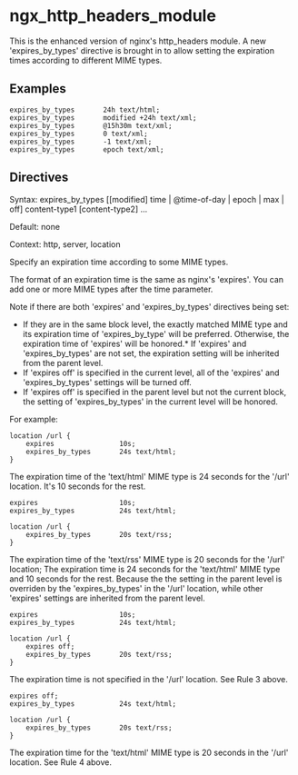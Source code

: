 # ngx_http_headers_module

This is the enhanced version of nginx's http_headers module. A new 'expires_by_types' directive is brought in to allow setting the expiration times according to different MIME types.

## Examples

```
expires_by_types       24h text/html;
expires_by_types       modified +24h text/xml;
expires_by_types       @15h30m text/xml;
expires_by_types       0 text/xml;
expires_by_types       -1 text/xml;
expires_by_types       epoch text/xml;
```

## Directives

Syntax: expires_by_types [[modified] time | @time-of-day | epoch | max | off] content-type1 [content-type2] ...

Default: none

Context: http, server, location

Specify an expiration time according to some MIME types.<p/>
The format of an expiration time is the same as nginx's 'expires'. You can add one or more MIME types after the time parameter. 

Note if there are both 'expires' and 'expires_by_types' directives being set:

*   If they are in the same block level, the exactly matched MIME type and its expiration time of 'expires_by_type' will be preferred. Otherwise, the expiration time of 'expires' will be honored.*   If 'expires' and 'expires_by_types' are not set, the expiration setting will be inherited from the parent level.
*   If 'expires off' is specified in the current level, all of the 'expires' and 'expires_by_types' settings will be turned off.
*   If 'expires off' is specified in the parent level but not the current block, the setting of 'expires_by_types' in the current level will be honored.

For example:

```
location /url {
    expires                10s;
    expires_by_types       24s text/html;
}
```

The expiration time of the 'text/html' MIME type is 24 seconds for the '/url' location. It's 10 seconds for the rest.

```
expires                    10s;
expires_by_types           24s text/html;

location /url {
    expires_by_types       20s text/rss;
}
```

The expiration time of the 'text/rss' MIME type is 20 seconds for the '/url' location; The expiration time is 24 seconds for the 'text/html' MIME type and 10 seconds for the rest. Because the the setting in the parent level is overriden by the 'expires_by_types' in the '/url' location, while other 'expires' settings are inherited from the parent level.

```
expires                    10s;
expires_by_types           24s text/html;

location /url {
    expires off;
    expires_by_types       20s text/rss;
}
```

The expiration time is not specified in the '/url' location. See Rule 3 above.

```
expires off;
expires_by_types           24s text/html;

location /url {
    expires_by_types       20s text/rss;
}
```

The expiration time for the 'text/html' MIME type is 20 seconds in the '/url' location. See Rule 4 above.
